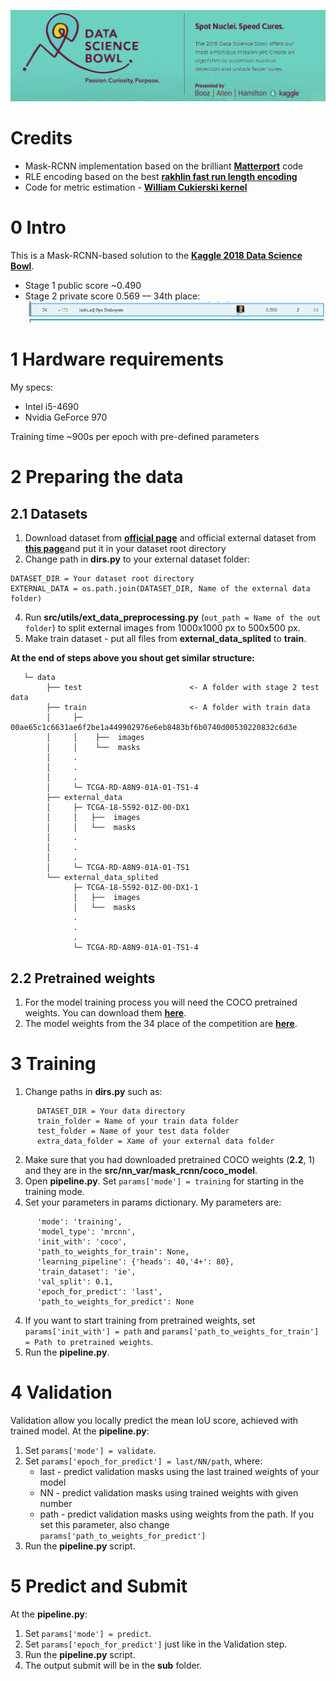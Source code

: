 ![](/images/2018-04-18_16-26-12.png)

# Credits
* Mask-RCNN implementation based on the brilliant [**Matterport**](https://github.com/matterport/Mask_RCNN) code
* RLE encoding based on the best [**rakhlin fast run length encoding**](https://www.kaggle.com/rakhlin/fast-run-length-encoding-python)
* Code for metric estimation - [**William Cukierski kernel**](https://www.kaggle.com/wcukierski/example-metric-implementation)

# 0 Intro
This is a Mask-RCNN-based solution to the [**Kaggle 2018 Data Science Bowl**](https://www.kaggle.com/c/data-science-bowl-2018).
* Stage 1 public score ~0.490
* Stage 2 private score 0.569 — 34th place:
![](/images/2018-04-18_16-14-00.png)

# 1 Hardware requirements
My specs:
* Intel i5-4690
* Nvidia GeForce 970

Training time ~900s per epoch with pre-defined parameters

# 2 Preparing the data
## 2.1 Datasets
1. Download dataset from [**official page**](https://www.kaggle.com/c/data-science-bowl-2018/data) and official external dataset from [**this page**](https://www.kaggle.com/voglinio/bowl2018-external)and put it in your dataset root directory
2. Change path in **dirs.py** to your external dataset folder:
```
DATASET_DIR = Your dataset root directory
EXTERNAL_DATA = os.path.join(DATASET_DIR, Name of the external data folder)
```
4. Run **src/utils/ext_data_preprocessing.py** (`out_path = Name of the out folder`) to split external images from 1000x1000 px to 500x500 px.
5. Make train dataset - put all files from **external_data_splited** to **train**.

**At the end of steps above you shout get similar structure:**
 ``` 
    └─ data
         ├── test                        <- A folder with stage 2 test data
         ├── train                       <- A folder with train data
         │     ├─ 00ae65c1c6631ae6f2be1a449902976e6eb8483bf6b0740d00530220832c6d3e
         │     │    ├──  images
         │     │    └──  masks
         │     .
         │     .
         │     .
         │     └─ TCGA-RD-A8N9-01A-01-TS1-4
         ├── external_data
         │     ├─ TCGA-18-5592-01Z-00-DX1
         │     │   ├──  images
         │     │   └──  masks
         │     .
         │     .
         │     .
         │     └─ TCGA-RD-A8N9-01A-01-TS1
         └── external_data_splited
               ├─ TCGA-18-5592-01Z-00-DX1-1
               │   ├──  images
               │   └──  masks
               .
               .
               .
               └─ TCGA-RD-A8N9-01A-01-TS1-4
```               
## 2.2 Pretrained weights
1. For the model training process you will need the COCO pretrained weights. You can download them [**here**](https://yadi.sk/d/WBcgk3yA3UWzkt).
2. The model weights from the 34 place of the competition are [**here**](https://yadi.sk/d/O6FNJ0cd3UX4Pp).

# 3 Training
1. Change paths in **dirs.py** such as:
```
      DATASET_DIR = Your data directory
      train_folder = Name of your train data folder
      test_folder = Name of your test data folder
      extra_data_folder = Xame of your external data folder
```
2. Make sure that you had downloaded pretrained COCO weights (**2.2**, 1) and they are in the **src/nn_var/mask_rcnn/coco_model**.
3. Open **pipeline.py**. Set `params['mode'] = training` for starting in the training mode.
4. Set your parameters in params dictionary. My parameters are:
```
      'mode': 'training',
      'model_type': 'mrcnn',
      'init_with': 'coco', 
      'path_to_weights_for_train': None,
      'learning_pipeline': {'heads': 40,'4+': 80},
      'train_dataset': 'ie',
      'val_split': 0.1,
      'epoch_for_predict': 'last',
      'path_to_weights_for_predict': None
```
4. If you want to start training from pretrained weights, set `params['init_with'] = path` and `params['path_to_weights_for_train'] = Path to pretrained weights`.
5. Run the **pipeline.py**.

# 4 Validation
Validation allow you locally predict the mean IoU score, achieved with trained model.
At the **pipeline.py**:
1. Set `params['mode'] = validate`.
2. Set `params['epoch_for_predict'] = last/NN/path`, where:
      * last - predict validation masks using the last trained weights of your model
      * NN - predict validation masks using trained weights with given number
      * path - predict validation masks using weights from the path. If you set this parameter, also change       `params['path_to_weights_for_predict']`
3. Run the **pipeline.py** script.

# 5 Predict and Submit
At the **pipeline.py**:
1. Set `params['mode'] = predict`.
2. Set `params['epoch_for_predict']` just like in the Validation step.
3. Run the **pipeline.py** script.
4. The output submit will be in the **sub** folder.

